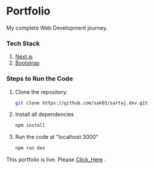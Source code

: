 # Portfolio
My complete Web Development journey.

### Tech Stack
1. [Next.js](https://nextjs.org/ "Next.js")  
2. [Bootstrap](https://getbootstrap.com/ "Bootstrap")

### Steps to Run the Code
1. Clone the repository:
   ```bash
   git clone https://github.com/sak03/sartaj.dev.git 

2. Install all dependencies
   ```bash
   npm install   

3. Run the code at "localhost:3000"
   ```bash
   npm run dev

This portfolio is live. Please [Click_Here](https://sak03.github.io/sartaj.dev/  "Sartaj") .